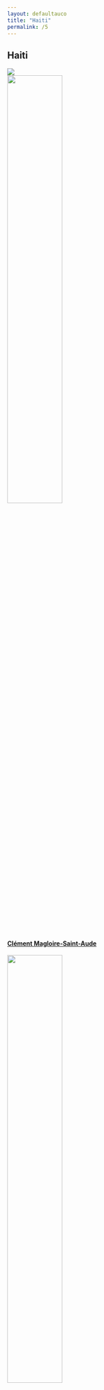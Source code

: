 ```yaml
---
layout: defaultauco
title: "Haiti"
permalink: /5
---
```

<div class="container-0">
    <div class="container-title">
        <span class="country"><h2>Haiti</h2></span>
        <div class="photo-co">
          <img src="https://www.worldatlas.com/r/w960-q80/upload/68/8d/9b/ht-01.png" >
    </div>
</div>
<!-- partial:index.partial.html -->
<div class="container">
  <div class="timeline clearfix">
  <div class="vertical-line">
 <div id="post-1" class="vesti-col timeline-post">
   <div class="vesti-content-wrapper">
     <div class="photo">
       <img src="https://i2.wp.com/lequotidiennews.org/wp-content/uploads/2022/07/download-8.jpg?fit=189%2C266&ssl=1" width="50%" height="50%" >
       <div class="vesti-date-wrapper">
         <div class="vesti-date">
         </div>
       </div>
     </div>
     <div class="vesti-desc">
       <a class="desc-a" href="#">
         <h4><a href="/cmagloiresaintaude">Clément Magloire-Saint-Aude</a></h4>
       </a>
     </div>
   </div>
 </div>
  <div id="post-2" class="vesti-col timeline-post">
   <div class="vesti-content-wrapper">
     <div class="photo">
       <img src="https://www.themoviedb.org/t/p/w300_and_h450_bestv2/51eqwgSUY6hCNjYL8HpFtsGu5ii.jpg" width="50%" height="50%" >
       <div class="vesti-date-wrapper">
         <div class="vesti-date">
         </div>
       </div>
     </div>
     <div class="vesti-desc">
       <a class="desc-a" href="#">
         <h4><a href="/dlaferriere">Dany Laferrière</a></h4>
       </a>
     </div>
   </div>
 </div>
  <div id="post-3" class="vesti-col timeline-post">
   <div class="vesti-content-wrapper">
     <div class="photo">
       <img src="https://i0.wp.com/twodropsofink.com/wp-content/uploads/2020/03/dimitry-.jpeg?resize=380%2C450&ssl=1" width="50%" height="50%" >
       <div class="vesti-date-wrapper">
         <div class="vesti-date">
         </div>
       </div>
     </div>
     <div class="vesti-desc">
       <a class="desc-a" href="#">
         <h4><a href="/deleger">Dimitry Elias Léger</a></h4>
       </a>
     </div>
   </div>
 </div>
  <div id="post-4" class="vesti-col timeline-post">
   <div class="vesti-content-wrapper">
     <div class="photo">
       <img src="http://ile-en-ile.org/wp-content/uploads/2004/02/saint-amand.jpg" width="50%" height="50%" >
       <div class="vesti-date-wrapper">
         <div class="vesti-date">
         </div>
       </div>
     </div>
     <div class="vesti-desc">
       <a class="desc-a" href="#">
         <h4><a href="/esaintamand">Edris Saint-Amand</a></h4>
       </a>
     </div>
   </div>
 </div>
  <div id="post-5" class="vesti-col timeline-post">
   <div class="vesti-content-wrapper">
     <div class="photo">
       <img src="https://images-na.ssl-images-amazon.com/images/I/61Gs1ueVi5L._UY200_.jpg" width="50%" height="50%" >
       <div class="vesti-date-wrapper">
         <div class="vesti-date">
         </div>
       </div>
     </div>
     <div class="vesti-desc">
       <a class="desc-a" href="#">
         <h4><a href="/eaugustave">Elsie Augustave</a></h4>
       </a>
     </div>
   </div>
 </div>
  <div id="post-6" class="vesti-col timeline-post">
   <div class="vesti-content-wrapper">
     <div class="photo">
       <img src="https://images.squarespace-cdn.com/content/v1/5da756336e99da3c1206e959/1571256170797-QXUUR25FX3UF6TL7PNDG/Francesca+Momplaisir_8503.jpg?format=750w" width="50%" height="50%" >
       <div class="vesti-date-wrapper">
         <div class="vesti-date">
         </div>
       </div>
     </div>
     <div class="vesti-desc">
       <a class="desc-a" href="#">
         <h4><a href="/fmomplaisir">Francesca Momplaisir</a></h4>
       </a>
     </div>
   </div>
 </div>
  <div id="post-7" class="vesti-col timeline-post">
   <div class="vesti-content-wrapper">
     <div class="photo">
       <img src="https://cdnsecakmi.kaltura.com/p/1332041/sp/133204100/thumbnail/entry_id/0_zx9c2he0/version/100021/width/412/height/248" width="70%" height="70%" >
       <div class="vesti-date-wrapper">
         <div class="vesti-date">
         </div>
       </div>
     </div>
     <div class="vesti-desc">
       <a class="desc-a" href="#">
         <h4><a href="/fwainwright">Frantz Wainwright</a></h4>
       </a>
     </div>
   </div>
 </div>
  <div id="post-8" class="vesti-col timeline-post">
   <div class="vesti-content-wrapper">
     <div class="photo">
       <img src="https://substackcdn.com/image/fetch/f_auto,q_auto:good,fl_progressive:steep/https%3A%2F%2Fbucketeer-e05bbc84-baa3-437e-9518-adb32be77984.s3.amazonaws.com%2Fpublic%2Fimages%2Fe2053314-55aa-4850-beb4-93fc1051c039_300x387.jpeg" width="60%" height="60%" >
       <div class="vesti-date-wrapper">
         <div class="vesti-date">
         </div>
       </div>
     </div>
     <div class="vesti-desc">
       <a class="desc-a" href="#">
         <h4><a href="/fmarcelin">Frédéric Marcelin</a></h4>
       </a>
     </div>
   </div>
 </div>
  <div id="post-9" class="vesti-col timeline-post">
   <div class="vesti-content-wrapper">
     <div class="photo">
       <img src="https://upload.wikimedia.org/wikipedia/commons/thumb/3/30/Georges_Sylvain-1909.jpg/640px-Georges_Sylvain-1909.jpg" width="70%" height="70%" >
       <div class="vesti-date-wrapper">
         <div class="vesti-date">
         </div>
       </div>
     </div>
     <div class="vesti-desc">
       <a class="desc-a" href="#">
         <h4><a href="/gsylvain">Georges Sylvain</a></h4>
       </a>
     </div>
   </div>
 </div>
  <div id="post-10" class="vesti-col timeline-post">
   <div class="vesti-content-wrapper">
     <div class="photo">
       <img src="https://t4.ftcdn.net/jpg/03/40/12/49/360_F_340124934_bz3pQTLrdFpH92ekknuaTHy8JuXgG7fi.jpg" width="70%" height="70%" >
       <div class="vesti-date-wrapper">
         <div class="vesti-date">
         </div>
       </div>
     </div>
     <div class="vesti-desc">
       <a class="desc-a" href="#">
         <h4><a href="/htrouillot">Henock Trouillot</a></h4>
       </a>
     </div>
   </div>
 </div>
  <div id="post-11" class="vesti-col timeline-post">
   <div class="vesti-content-wrapper">
     <div class="photo">
       <img src="https://upload.wikimedia.org/wikipedia/commons/thumb/e/eb/Ida_Faubert.jpg/220px-Ida_Faubert.jpg" width="70%" height="70%" >
       <div class="vesti-date-wrapper">
         <div class="vesti-date">
         </div>
       </div>
     </div>
     <div class="vesti-desc">
       <a class="desc-a" href="#">
         <h4><a href="/ifaubert">Ida Faubert</a></h4>
       </a>
     </div>
   </div>
 </div>
  <div id="post-12" class="vesti-col timeline-post">
   <div class="vesti-content-wrapper">
     <div class="photo">
       <img src="http://4.bp.blogspot.com/-PssCtR4JpN4/VWwKSAratSI/AAAAAAAAElc/bl20LKh1OlY/s640/Crop.jpg" width="70%" height="70%" >
       <div class="vesti-date-wrapper">
         <div class="vesti-date">
         </div>
       </div>
     </div>
     <div class="vesti-desc">
       <a class="desc-a" href="#">
         <h4><a href="/jlaroche">Jacques Laroche</a></h4>
       </a>
     </div>
   </div>
 </div>
  <div id="post-13" class="vesti-col timeline-post">
   <div class="vesti-content-wrapper">
     <div class="photo">
       <img src="https://upload.wikimedia.org/wikipedia/commons/4/45/Jacquess_Roumain.jpeg" width="50%" height="50%" >
       <div class="vesti-date-wrapper">
         <div class="vesti-date">
         </div>
       </div>
     </div>
     <div class="vesti-desc">
       <a class="desc-a" href="#">
         <h4><a href="/jroumain">Jacques Roumain</a></h4>
       </a>
     </div>
   </div>
 </div>
    <div id="post-14" class="vesti-col timeline-post">
      <div class="vesti-content-wrapper">
        <div class="photo">
          <img src="http://ile-en-ile.org/wp-content/uploads/2004/02/dominique.jpg">
          <div class="vesti-date-wrapper">
            <div class="vesti-date">
            </div>
          </div>
        </div>
        <div class="vesti-desc">
          <a class="desc-a" href="#">
            <h4><a href="/jdominique">Jan J Dominique</a></h4>
          </a>
        </div>
      </div>
    </div>
     <div id="post-15" class="vesti-col timeline-post">
      <div class="vesti-content-wrapper">
        <div class="photo">
          <img src="https://racespaceplace.files.wordpress.com/2020/08/jean-au-studio.jpg" width="70%">
          <div class="vesti-date-wrapper">
            <div class="vesti-date">
            </div>
          </div>
        </div>
        <div class="vesti-desc">
          <a class="desc-a" href="#">
            <h4><a href="/jcasimir">Jean Casimir</a></h4>
          </a>
        </div>
      </div>
    </div>
<div id="post-16" class="vesti-col timeline-post">
      <div class="vesti-content-wrapper">
        <div class="photo">
          <img src="https://www.katiadulysse.com/wp-content/uploads/2018/08/Katia1-001-e1614293010493-1024x784.jpg" width="70%">
          <div class="vesti-date-wrapper">
            <div class="vesti-date">
            </div>
          </div>
        </div>
        <div class="vesti-desc">
          <a class="desc-a" href="#">
            <h4><a href="/kdulysse">Katia D. Ulysse</a></h4>
          </a>
        </div>
      </div>
    </div>
<div id="post-17" class="vesti-col timeline-post">
      <div class="vesti-content-wrapper">
        <div class="photo">
          <img src="http://www.littafcar.org/wp-content/uploads/persons/p28-kettly_mars-300x200280x186.jpg" width="70%">
          <div class="vesti-date-wrapper">
            <div class="vesti-date">
            </div>
          </div>
        </div>
        <div class="vesti-desc">
          <a class="desc-a" href="#">
            <h4><a href="/kmars">Kettly Mars</a></h4>
          </a>
        </div>
      </div>
    </div>
<div id="post-18" class="vesti-col timeline-post">
      <div class="vesti-content-wrapper">
        <div class="photo">
          <img src="https://knightfoundation.org/wp-content/uploads/2019/06/elle1_3.jpg?w=800" width="70%">
          <div class="vesti-date-wrapper">
            <div class="vesti-date">
            </div>
          </div>
        </div>
        <div class="vesti-desc">
          <a class="desc-a" href="#">
            <h4><a href="/lmoise">Lenelle Moise</a></h4>
          </a>
        </div>
      </div>
    </div>
<div id="post-19" class="vesti-col timeline-post">
      <div class="vesti-content-wrapper">
        <div class="photo">
          <img src="https://images.squarespace-cdn.com/content/v1/54ef4a93e4b01b969d320540/1590707857058-HPZGZRF7HOLEED9TITQY/Louis-Philippe+Dalembert+%C2%A9+Olivier+Dion.jpg" width="70%">
          <div class="vesti-date-wrapper">
            <div class="vesti-date">
            </div>
          </div>
        </div>
        <div class="vesti-desc">
          <a class="desc-a" href="#">
            <h4><a href="/lphillipedalembert">Louis-Philippe Dalembert</a></h4>
          </a>
        </div>
      </div>
    </div>
<div id="post-20" class="vesti-col timeline-post">
      <div class="vesti-content-wrapper">
        <div class="photo">
          <img src="https://aalbc.com/author-photos/Marie-Arnold.jpg" width="70%">
          <div class="vesti-date-wrapper">
            <div class="vesti-date">
            </div>
          </div>
        </div>
        <div class="vesti-desc">
          <a class="desc-a" href="#">
            <h4><a href="/marnold">Marie Arnold</a></h4>
          </a>
        </div>
      </div>
    </div>
<div id="post-21" class="vesti-col timeline-post">
      <div class="vesti-content-wrapper">
        <div class="photo">
          <img src="https://www.bibliothequedesameriques.com/sites/default/files/portrait-auteure-marie_celie_agnant-accueil.jpg?fid=1630" width="70%">
          <div class="vesti-date-wrapper">
            <div class="vesti-date">
            </div>
          </div>
        </div>
        <div class="vesti-desc">
          <a class="desc-a" href="#">
            <h4><a href="/mcélieagnant">Marie Célie Agnant</a></h4>
          </a>
        </div>
      </div>
    </div>
<div id="post-22" class="vesti-col timeline-post">
      <div class="vesti-content-wrapper">
        <div class="photo">
          <img src="https://www.miamibookfair.com/wp-content/uploads/2017/04/Heurtelou.jpg" width="70%">
          <div class="vesti-date-wrapper">
            <div class="vesti-date">
            </div>
          </div>
        </div>
        <div class="vesti-desc">
          <a class="desc-a" href="#">
            <h4><a href="/mheurtelou">Maude Heurtelou</a></h4>
          </a>
        </div>
      </div>
    </div>
<div id="post-23" class="vesti-col timeline-post">
      <div class="vesti-content-wrapper">
        <div class="photo">
          <img src="https://images.findagrave.com/photos250/photos/2019/161/197446636_537f1bd1-cbea-4ff5-8405-23ee9ff670d3.jpeg" width="70%">
          <div class="vesti-date-wrapper">
            <div class="vesti-date">
            </div>
          </div>
        </div>
        <div class="vesti-desc">
          <a class="desc-a" href="#">
            <h4><a href="/mvchauvet">Marie Vieux Chauvet</a></h4>
          </a>
        </div>
      </div>
    </div>
<div id="post-24" class="vesti-col timeline-post">
      <div class="vesti-content-wrapper">
        <div class="photo">
          <img src="https://i.ytimg.com/vi/vl66R1NpTr0/maxresdefault.jpg" width="70%">
          <div class="vesti-date-wrapper">
            <div class="vesti-date">
            </div>
          </div>
        </div>
        <div class="vesti-desc">
          <a class="desc-a" href="#">
            <h4><a href="/maantoine">Max A.Antoine</a></h4>
          </a>
        </div>
      </div>
    </div>
     <div id="post-25" class="vesti-col timeline-post">
      <div class="vesti-content-wrapper">
        <div class="photo">
          <img src="https://t4.ftcdn.net/jpg/03/40/12/49/360_F_340124934_bz3pQTLrdFpH92ekknuaTHy8JuXgG7fi.jpg" width="70%">
          <div class="vesti-date-wrapper">
            <div class="vesti-date">
            </div>
          </div>
        </div>
        <div class="vesti-desc">
          <a class="desc-a" href="#">
            <h4><a href="/mrigaud">Milo Rigaud</a></h4>
          </a>
        </div>
      </div>
    </div>
    <div id="post-25" class="vesti-col timeline-post">
      <div class="vesti-content-wrapper">
        <div class="photo">
          <img src="https://i.pinimg.com/736x/21/b3/9a/21b39a19aa1724d82a47487972656555--haiti-terre.jpg" width="70%">
          <div class="vesti-date-wrapper">
            <div class="vesti-date">
            </div>
          </div>
        </div>
        <div class="vesti-desc">
          <a class="desc-a" href="#">
            <h4><a href="/mchancy">Myriam J.A Chancy</a></h4>
          </a>
        </div>
      </div>
    </div>
<div id="post-26" class="vesti-col timeline-post">
      <div class="vesti-content-wrapper">
        <div class="photo">
          <img src="https://images.squarespace-cdn.com/content/v1/5fee3e9666132f51ded65b9c/1627583168849-QC8HO0LFLKTEDYIJEA0B/public.jpeg?format=1500w" width="70%">
          <div class="vesti-date-wrapper">
            <div class="vesti-date">
            </div>
          </div>
        </div>
        <div class="vesti-desc">
          <a class="desc-a" href="#">
            <h4><a href="/psylvain">Patrick Sylvain</a></h4>
          </a>
        </div>
      </div>
    </div>
<div id="post-27" class="vesti-col timeline-post">
          <div class="vesti-content-wrapper">
            <div class="photo">
              <img src="https://upload.wikimedia.org/wikipedia/commons/d/d4/Philippe_Thoby-Marcelin.jpg" width="70%">
              <div class="vesti-date-wrapper">
                <div class="vesti-date">
                </div>
              </div>
            </div>
            <div class="vesti-desc">
              <a class="desc-a" href="#">
                <h4><a href="/pthobymarcelin">Philippe Thoby-Marcelin</a></h4>
              </a>
            </div>
          </div>
        </div>
<div id="post-28" class="vesti-col timeline-post">
              <div class="vesti-content-wrapper">
                <div class="photo">
                  <img src="https://t4.ftcdn.net/jpg/03/40/12/49/360_F_340124934_bz3pQTLrdFpH92ekknuaTHy8JuXgG7fi.jpg" width="70%">
                  <div class="vesti-date-wrapper">
                    <div class="vesti-date">
                    </div>
                  </div>
                </div>
                <div class="vesti-desc">
                  <a class="desc-a" href="#">
                    <h4><a href="/pvalentinvastey">Pompée Valentin Vastey</a></h4>
                  </a>
                </div>
              </div>
            </div>
<div id="post-29" class="vesti-col timeline-post">
              <div class="vesti-content-wrapper">
                  <div class="photo">
                    <img src="http://ile-en-ile.org/wp-content/uploads/2021/01/Raoul-Altidor.jpg" width="70%">
                    <div class="vesti-date-wrapper">
                      <div class="vesti-date">
                        </div>
                      </div>
                     </div>
                      <div class="vesti-desc">
                    <a class="desc-a" href="#">
                      <h4><a href="/rbaltidor">Raoul B. Altidor</a></h4>
                    </a>
                </div>
              </div>
            </div>
<div id="post-29" class="vesti-col timeline-post">
              <div class="vesti-content-wrapper">
                  <div class="photo">
              <img src="https://ndbooks.imgix.net/Philoctete_Rene.jpg?auto=format&ch=Width,DPR&fit=crop&h=500&q=95&sat=-100&w=500" width="70%">
                    <div class="vesti-date-wrapper">
                      <div class="vesti-date">
                        </div>
                      </div>
                     </div>
                      <div class="vesti-desc">
                    <a class="desc-a" href="#">
                      <h4><a href="/rphiloctète">René Philoctète</a></h4>
                    </a>
                </div>
              </div>
            </div>
<div id="post-29" class="vesti-col timeline-post">
              <div class="vesti-content-wrapper">
                  <div class="photo">
            <img src="https://www.ccny.cuny.edu/sites/default/files/styles/600px_wide/public/Prof-Dorsinville_14.jpg?itok=k_XUmUyG" width="70%">
                    <div class="vesti-date-wrapper">
                      <div class="vesti-date">
                        </div>
                      </div>
                     </div>
                      <div class="vesti-desc">
                    <a class="desc-a" href="#">
                      <h4><a href="/rdorsinville">Roger Dorsinville</a></h4>
                    </a>
                </div>
              </div>
            </div>
                        
<!-- partial -->
